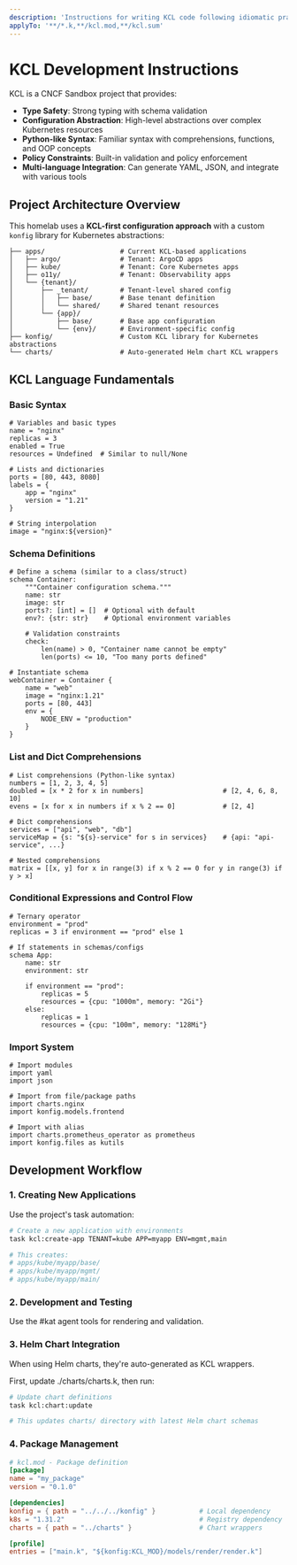 ```yaml
---
description: 'Instructions for writing KCL code following idiomatic practices and community standards'
applyTo: '**/*.k,**/kcl.mod,**/kcl.sum'
---
```


# KCL Development Instructions

KCL is a CNCF Sandbox project that provides:
- **Type Safety**: Strong typing with schema validation
- **Configuration Abstraction**: High-level abstractions over complex Kubernetes resources
- **Python-like Syntax**: Familiar syntax with comprehensions, functions, and OOP concepts
- **Policy Constraints**: Built-in validation and policy enforcement
- **Multi-language Integration**: Can generate YAML, JSON, and integrate with various tools

## Project Architecture Overview

This homelab uses a **KCL-first configuration approach** with a custom `konfig` library for Kubernetes abstractions:

```
├── apps/                   # Current KCL-based applications
│   ├── argo/               # Tenant: ArgoCD apps
│   ├── kube/               # Tenant: Core Kubernetes apps
│   ├── o11y/               # Tenant: Observability apps
│   └── {tenant}/
│       ├── _tenant/        # Tenant-level shared config
│       │   ├── base/       # Base tenant definition
│       │   └── shared/     # Shared tenant resources
│       └── {app}/
│           ├── base/       # Base app configuration
│           └── {env}/      # Environment-specific config
├── konfig/                 # Custom KCL library for Kubernetes abstractions
└── charts/                 # Auto-generated Helm chart KCL wrappers
```

## KCL Language Fundamentals

### Basic Syntax

```kcl
# Variables and basic types
name = "nginx"
replicas = 3
enabled = True
resources = Undefined  # Similar to null/None

# Lists and dictionaries
ports = [80, 443, 8080]
labels = {
    app = "nginx"
    version = "1.21"
}

# String interpolation
image = "nginx:${version}"
```

### Schema Definitions

```kcl
# Define a schema (similar to a class/struct)
schema Container:
    """Container configuration schema."""
    name: str
    image: str
    ports?: [int] = []  # Optional with default
    env?: {str: str}    # Optional environment variables

    # Validation constraints
    check:
        len(name) > 0, "Container name cannot be empty"
        len(ports) <= 10, "Too many ports defined"

# Instantiate schema
webContainer = Container {
    name = "web"
    image = "nginx:1.21"
    ports = [80, 443]
    env = {
        NODE_ENV = "production"
    }
}
```

### List and Dict Comprehensions

```kcl
# List comprehensions (Python-like syntax)
numbers = [1, 2, 3, 4, 5]
doubled = [x * 2 for x in numbers]                    # [2, 4, 6, 8, 10]
evens = [x for x in numbers if x % 2 == 0]            # [2, 4]

# Dict comprehensions
services = ["api", "web", "db"]
serviceMap = {s: "${s}-service" for s in services}    # {api: "api-service", ...}

# Nested comprehensions
matrix = [[x, y] for x in range(3) if x % 2 == 0 for y in range(3) if y > x]
```

### Conditional Expressions and Control Flow

```kcl
# Ternary operator
environment = "prod"
replicas = 3 if environment == "prod" else 1

# If statements in schemas/configs
schema App:
    name: str
    environment: str

    if environment == "prod":
        replicas = 5
        resources = {cpu: "1000m", memory: "2Gi"}
    else:
        replicas = 1
        resources = {cpu: "100m", memory: "128Mi"}
```

### Import System

```kcl
# Import modules
import yaml
import json

# Import from file/package paths
import charts.nginx
import konfig.models.frontend

# Import with alias
import charts.prometheus_operator as prometheus
import konfig.files as kutils
```

## Development Workflow

### 1. Creating New Applications

Use the project's task automation:

```bash
# Create a new application with environments
task kcl:create-app TENANT=kube APP=myapp ENV=mgmt,main

# This creates:
# apps/kube/myapp/base/
# apps/kube/myapp/mgmt/
# apps/kube/myapp/main/
```

### 2. Development and Testing

Use the #kat agent tools for rendering and validation.

### 3. Helm Chart Integration

When using Helm charts, they're auto-generated as KCL wrappers.

First, update ./charts/charts.k, then run:

```bash
# Update chart definitions
task kcl:chart:update

# This updates charts/ directory with latest Helm chart schemas
```

### 4. Package Management

```toml
# kcl.mod - Package definition
[package]
name = "my_package"
version = "0.1.0"

[dependencies]
konfig = { path = "../../../konfig" }           # Local dependency
k8s = "1.31.2"                                  # Registry dependency
charts = { path = "../charts" }                 # Chart wrappers

[profile]
entries = ["main.k", "${konfig:KCL_MOD}/models/render/render.k"]
```
